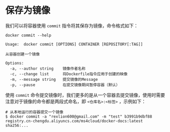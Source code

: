 # 保存为镜像

我们可以将容器使用 `commit` 指令将其保存为镜像，命令格式如下：

```text
docker commit --help

Usage:	docker commit [OPTIONS] CONTAINER [REPOSITORY[:TAG]]

从容器创建一个镜像

Options:
  -a, --author string    镜像作者名称
  -c, --change list      将Dockerfile指令应用于创建的映像
  -m, --message string   提交镜像的Message
  -p, --pause            在提交镜像期间暂停容器（默认）
```

使用 `commit` 命令提交镜像时，我们更多的是从一个容器去提交镜像，使用时需要注意对于镜像的命令都是两段式命名，即 `<仓库名>:<标签>` ，示例如下：

```text
# 从本地运行的容器提交一个镜像
$ docker commit -a "rexlion600@gmail.com" -m "test" b3991b9dbf88  registry.cn-chengdu.aliyuncs.com/ms4cloud/docker-docs:latest 
sha256:...
```

